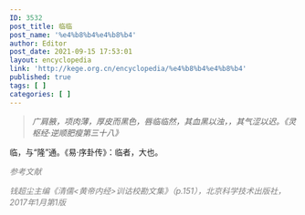 ```yaml
---
ID: 3532
post_title: 临临
post_name: '%e4%b8%b4%e4%b8%b4'
author: Editor
post_date: 2021-09-15 17:53:01
layout: encyclopedia
link: 'http://kege.org.cn/encyclopedia/%e4%b8%b4%e4%b8%b4'
published: true
tags: [ ]
categories: [ ]
---
```

<blockquote><em>广肩腋，项肉薄，厚皮而黑色，唇临临然，其血黑以浊，，其气涩以迟。《灵枢经·逆顺肥瘦第三十八》</em></blockquote>
临，与“隆”通。《易·序卦传》：临者，大也。

<span style="color: #808080;"><em>参考文献</em></span>

<span style="color: #808080;"><em>钱超尘主编《清儒&lt;黄帝内经&gt;训诂校勘文集》（p.151），北京科学技术出版社，2017年1月第1版</em></span>